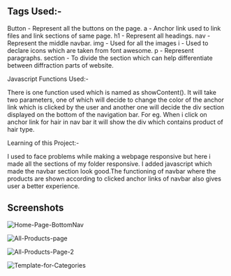 ##  Tags Used:-
Button - Represent all the buttons on the page.
a - Anchor link used to link files and link sections of same page.
h1 - Represent all headings.
nav - Represent the middle navbar.
img - Used for all the images
i - Used to declare icons which are taken from font awesome.
p - Represent paragraphs.
section - To divide the section which can help differentiate between diffraction parts of website.


 Javascript Functions Used:-

There is one function used which is named as showContent(). It will take two parameters, one of which will decide to change the color of the anchor link which is clicked by the user and another one  will decide the div section displayed on the bottom of the navigation bar.
For eg. When i click on anchor link for hair in nav bar it will show the div which contains product of hair type.

 Learning of this Project:- 

I used to face problems while making a webpage responsive but here i made all the sections of my folder responsive. I added javascript which made the navbar section look good.The functioning of navbar where the products are shown according to clicked  anchor links of navbar also gives user a better experience. 


## Screenshots
![Home-Page-BottomNav](https://github.com/guptasurbhi01/Ustraa-Clone-final-MCT-3-/assets/46301897/85048e1d-c320-4e12-ae40-1d74f118257b)


![All-Products-page](https://github.com/guptasurbhi01/Ustraa-Clone-final-MCT-3-/assets/46301897/388c15a1-a9a2-40e0-8ab3-3c6a870051fb)

![All-Products-Page-2](https://github.com/guptasurbhi01/Ustraa-Clone-final-MCT-3-/assets/46301897/567ba412-d026-4fb1-b933-f1a3b7290d51)

![Template-for-Categories](https://github.com/guptasurbhi01/Ustraa-Clone-final-MCT-3-/assets/46301897/f55d6302-1c23-4c49-a896-e1ab4e215e71)





